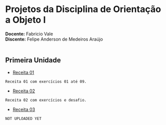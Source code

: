 # Projetos da Disciplina de **Orientação a Objeto I**

**Docente:**  Fabricio Vale<br>
**Discente:** Felipe Anderson de Medeiros Araújo<br><br>

## Primeira Unidade

* [Receita 01](https://zapp.run/edit/receita-01-zvh606puvh70)<br>
```
Receita 01 com exercícios 01 até 09.
```
* [Receita 02](https://zapp.run/edit/receita-02-zf1a806mkf1a9?entry=lib/main.dart&file=lib/main.dart)<br>
```
Receita 02 com exercícios e desafio.
```
* [Receita 03]()
```
NOT UPLOADED YET
```
